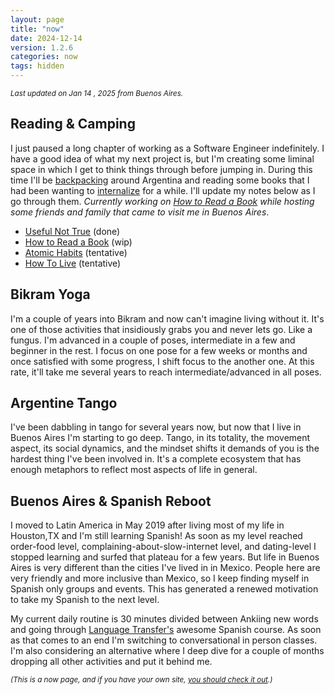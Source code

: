 ```yaml
---
layout: page
title: "now"
date: 2024-12-14
version: 1.2.6
categories: now
tags: hidden
---
```


<small>_Last updated on Jan 14 , 2025 from Buenos Aires._</small>

## Reading & Camping

I just paused a long chapter of working as a Software Engineer indefinitely. I have a good idea of what my next project is, but I'm creating some liminal space in which I get to think things through before jumping in. During this time I'll be [backpacking](/camping-sierra-de-la-ventana.html) around Argentina and reading some books that I had been wanting to [internalize](/books/how-to-read-a-book) for a while. I'll update my notes below as I go through them. _Currently working on [How to Read a Book](/books/how-to-read-a-book) while hosting some friends and family that came to visit me in Buenos Aires_.

- [Useful Not True](/books/useful-not-true) (done)
- [How to Read a Book](/books/how-to-read-a-book) (wip)
- [Atomic Habits](/books/atomic-habits) (tentative)
- [How To Live](/books/how-to-live) (tentative)

## Bikram Yoga

I'm a couple of years into Bikram and now can't imagine living without it. It's one of those activities that insidiously grabs you and never lets go. Like a fungus. I'm advanced in a couple of poses, intermediate in a few and beginner in the rest. I focus on one pose for a few weeks or months and once satisfied with some progress, I shift focus to the another one. At this rate, it'll take me several years to reach intermediate/advanced in all poses.

## Argentine Tango

I've been dabbling in tango for several years now, but now that I live in Buenos Aires I'm starting to go deep. Tango, in its totality, the movement aspect, its social dynamics, and the mindset shifts it demands of you is the hardest thing I've been involved in. It's a complete ecosystem that has enough metaphors to reflect most aspects of life in general.

## Buenos Aires & Spanish Reboot

I moved to Latin America in May 2019 after living most of my life in Houston,TX and I'm still learning Spanish! As soon as my level reached order-food level, complaining-about-slow-internet level, and dating-level I stopped learning and surfed that plateau for a few years. But life in Buenos Aires is very different than the cities I've lived in in Mexico. People here are very friendly and more inclusive than Mexico, so I keep finding myself in Spanish only groups and events. This has generated a renewed motivation to take my Spanish to the next level.

My current daily routine is 30 minutes divided between Ankiing new words and going through [Language Transfer's](https://www.languagetransfer.org/) awesome Spanish course. As soon as that comes to an end I'm switching to conversational in person classes. I'm also considering an alternative where I deep dive for a couple of months dropping all other activities and put it behind me.

<small>_(This is a now page, and if you have your own site, [you should check it out](https://nownownow.com/about).)_</small>
